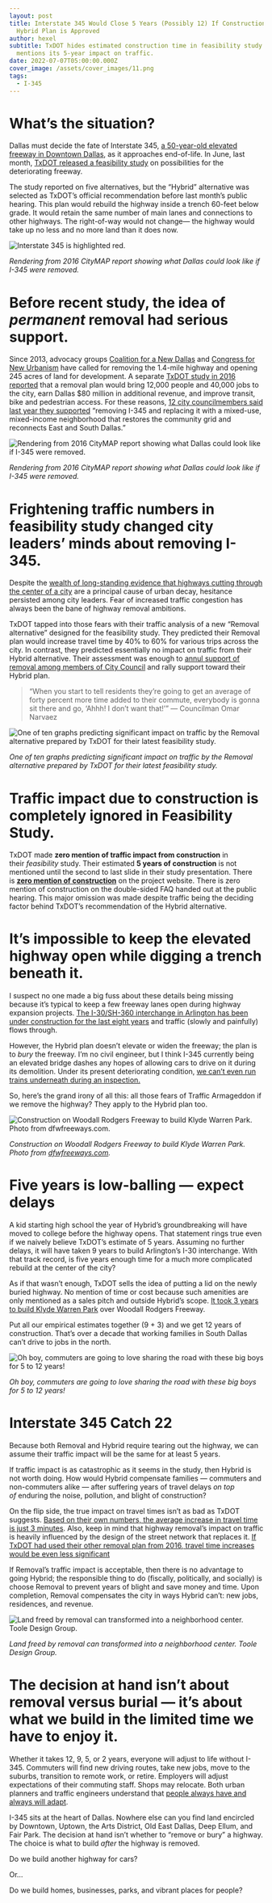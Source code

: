 ```yaml
---
layout: post
title: Interstate 345 Would Close 5 Years (Possibly 12) If Construction of TxDOT
  Hybrid Plan is Approved
author: hexel
subtitle: TxDOT hides estimated construction time in feasibility study and never
  mentions its 5-year impact on traffic.
date: 2022-07-07T05:00:00.000Z
cover_image: /assets/cover_images/11.png
tags:
  - I-345
---
```

# What’s the situation?

Dallas must decide the fate of Interstate 345, [a 50-year-old elevated freeway in Downtown Dallas](https://www.youtube.com/watch?v=D5pyjaGW7xQ), as it approaches end-of-life. In June, last month, [TxDOT released a feasibility study](https://www.keepitmovingdallas.com/I345) on possibilities for the deteriorating freeway.

The study reported on five alternatives, but the “Hybrid” alternative was selected as TxDOT’s official recommendation before last month’s public hearing. This plan would rebuild the highway inside a trench 60-feet below grade. It would retain the same number of main lanes and connections to other highways. The right-of-way would not change— the highway would take up no less and no more land than it does now.

![Interstate 345 is highlighted red.](https://miro.medium.com/v2/resize:fit:720/format:webp/1*nQ-Sw8KCTjTBo-vsS2F3fQ.png "Interstate 345 is highlighted red.")

*Rendering from 2016 CityMAP report showing what Dallas could look like if I-345 were removed.*

# Before recent study, the idea of *permanent* removal had serious support.

Since 2013, advocacy groups [Coalition for a New Dallas](https://www.coalitionforanewdallas.org/i-345) and [Congress for New Urbanism](https://www.dmagazine.com/frontburner/2021/06/i-345-back-on-cnus-freeways-without-futures-list/) have called for removing the 1.4-mile highway and opening 245 acres of land for development. A separate [TxDOT study in 2016 reported](https://www.dmagazine.com/urbanism-transportation/2016/06/new-txdot-report-says-we-should-tear-down-i-345/) that a removal plan would bring 12,000 people and 40,000 jobs to the city, earn Dallas $80 million in additional revenue, and improve transit, bike and pedestrian access. For these reasons, [12 city councilmembers said last year they supported](https://www.coalitionforanewdallas.org/featured-posts/coalition-for-a-new-dallas-5) “removing I-345 and replacing it with a mixed-use, mixed-income neighborhood that restores the community grid and reconnects East and South Dallas.”

![Rendering from 2016 CityMAP report showing what Dallas could look like if I-345 were removed.](https://miro.medium.com/v2/resize:fit:720/format:webp/1*XQM6jMy4_k6AQcbwq_SNPQ.png "Rendering from 2016 CityMAP report showing what Dallas could look like if I-345 were removed.")

*Rendering from 2016 CityMAP report showing what Dallas could look like if I-345 were removed.*

# Frightening traffic numbers in feasibility study changed city leaders’ minds about removing I-345.

Despite the [wealth of long-standing evidence that highways cutting through the center of a city](https://www.nytimes.com/interactive/2021/05/27/climate/us-cities-highway-removal.html) are a principal cause of urban decay, hesitance persisted among city leaders. Fear of increased traffic congestion has always been the bane of highway removal ambitions.

TxDOT tapped into those fears with their traffic analysis of a new “Removal alternative” designed for the feasibility study. They predicted their Removal plan would increase travel time by 40% to 60% for various trips across the city. In contrast, they predicted essentially no impact on traffic from their Hybrid alternative. Their assessment was enough to [annul support of removal among members of City Council](https://www.dmagazine.com/frontburner/2022/06/dallas-city-council-members-walk-back-promise-to-remove-i-345/#:~:text=In%202021%2C%2012%20current%20council%20members%20said%20they%20supported%20%E2%80%9Cremoving%20I%2D345%20and%20replacing%20it%20with%20a%20mixed%2Duse%2C%20mixed%2Dincome%20neighborhood%20that%20restores%20the%20community%20grid%20and%20reconnects%20East%20and%20South%20Dallas.%E2%80%9D) and rally support toward their Hybrid plan.

> “When you start to tell residents they’re going to get an average of forty percent more time added to their commute, everybody is gonna sit there and go, ‘Ahhh! I don’t want that!’” — Councilman Omar Narvaez

![One of ten graphs predicting significant impact on traffic by the Removal alternative prepared by TxDOT for their latest feasibility study.](https://miro.medium.com/v2/resize:fit:1400/1*VZL8mu3TfD4jSVuNDwSNmQ.png "One of ten graphs predicting significant impact on traffic by the Removal alternative prepared by TxDOT for their latest feasibility study.")

*One of ten graphs predicting significant impact on traffic by the Removal alternative prepared by TxDOT for their latest feasibility study.*

# Traffic impact due to construction is completely ignored in Feasibility Study.

TxDOT made **zero mention of traffic impact from construction** in their *feasibility* study. Their estimated **5 years of construction** is not mentioned until the second to last slide in their study presentation. There is **[zero mention of construction](https://www.keepitmovingdallas.com/I345)** on the project website. There is zero mention of construction on the double-sided FAQ handed out at the public hearing. This major omission was made despite traffic being the deciding factor behind TxDOT’s recommendation of the Hybrid alternative.

# It’s impossible to keep the elevated highway open while digging a trench beneath it.

I suspect no one made a big fuss about these details being missing because it’s typical to keep a few freeway lanes open during highway expansion projects. [The I-30/SH-360 interchange in Arlington has been under construction for the last eight years](https://www.cbsnews.com/dfw/news/frustration-grows-over-i-30-sh-360-construction-arlington/) and traffic (slowly and painfully) flows through.

However, the Hybrid plan doesn’t elevate or widen the freeway; the plan is to *bury* the freeway. I’m no civil engineer, but I think I-345 currently being an elevated bridge dashes any hopes of allowing cars to drive on it during its demolition. Under its present deteriorating condition, [we can’t even run trains underneath during an inspection.](https://dartdaily.dart.org/posts/post/buses-replace-green-line-between-pearl-and-deep-ellum-stations-7-9-2022)

So, here’s the grand irony of all this: all those fears of Traffic Armageddon if we remove the highway? They apply to the Hybrid plan too.

![Construction on Woodall Rodgers Freeway to build Klyde Warren Park. Photo from dfwfreeways.com.](https://miro.medium.com/v2/resize:fit:1400/0*BRSz5TDncpXyyQqv "Construction on Woodall Rodgers Freeway to build Klyde Warren Park. Photo from dfwfreeways.com.")

*Construction on Woodall Rodgers Freeway to build Klyde Warren Park. Photo from [dfwfreeways.com](http://dfwfreeways.com/spur366/construction-park).*

# Five years is low-balling — expect delays

A kid starting high school the year of Hybrid’s groundbreaking will have moved to college before the highway opens. That statement rings true even if we naively believe TxDOT’s estimate of 5 years. Assuming no further delays, it will have taken 9 years to build Arlington’s I-30 interchange. With that track record, is five years enough time for a much more complicated rebuild at the center of the city?

As if that wasn’t enough, TxDOT sells the idea of putting a lid on the newly buried highway. No mention of time or cost because such amenities are only mentioned as a sales pitch and outside Hybrid’s scope. [It took 3 years to build Klyde Warren Park](https://www.klydewarrenpark.org/about-the-park/our-story.html) over Woodall Rodgers Freeway.

Put all our empirical estimates together (9 + 3) and we get 12 years of construction. That’s over a decade that working families in South Dallas can’t drive to jobs in the north.

![Oh boy, commuters are going to love sharing the road with these big boys for 5 to 12 years!](https://miro.medium.com/v2/resize:fit:1400/1*SeGjhe-80Rp5M6PgnrnnYw.jpeg "Oh boy, commuters are going to love sharing the road with these big boys for 5 to 12 years!")

*Oh boy, commuters are going to love sharing the road with these big boys for 5 to 12 years!*

# Interstate 345 Catch 22

Because both Removal and Hybrid require tearing out the highway, we can assume their traffic impact will be the same for at least 5 years.

If traffic impact is as catastrophic as it seems in the study, then Hybrid is not worth doing. How would Hybrid compensate families — commuters and non-commuters alike — after suffering years of travel delays *on top of* enduring the noise, pollution, and blight of construction?

On the flip side, the true impact on travel times isn’t as bad as TxDOT suggests. [Based on their own numbers, the average increase in travel time is just 3 minutes](https://medium.com/@WalkableDFW/where-the-345-feasibility-process-went-off-the-rails-fb088568cc1d). Also, keep in mind that highway removal’s impact on traffic is heavily influenced by the design of the street network that replaces it. [If TxDOT had used their other removal plan from 2016, travel time increases would be even less significant](https://www.dmagazine.com/urbanism-transportation/2016/06/new-txdot-report-says-we-should-tear-down-i-345/)

If Removal’s traffic impact is acceptable, then there is no advantage to going Hybrid; the responsible thing to do (fiscally, politically, and socially) is choose Removal to prevent years of blight and save money and time. Upon completion, Removal compensates the city in ways Hybrid can’t: new jobs, residences, and revenue.

![Land freed by removal can transformed into a neighborhood center. Toole Design Group.](https://miro.medium.com/v2/resize:fit:1400/0*C1PfFQt8QtZgJed- "Land freed by removal can transformed into a neighborhood center. Toole Design Group.")

*Land freed by removal can transformed into a neighborhood center. Toole Design Group.*

# The decision at hand isn’t about removal versus burial — it’s about what we build in the limited time we have to enjoy it.

Whether it takes 12, 9, 5, or 2 years, everyone will adjust to life without I-345. Commuters will find new driving routes, take new jobs, move to the suburbs, transition to remote work, or retire. Employers will adjust expectations of their commuting staff. Shops may relocate. Both urban planners and traffic engineers understand that [people always have and always will adapt](https://cityobservatory.org/seattle_carmaggedon/).

I-345 sits at the heart of Dallas. Nowhere else can you find land encircled by Downtown, Uptown, the Arts District, Old East Dallas, Deep Ellum, and Fair Park. The decision at hand isn’t whether to “remove or bury” a highway. The choice is what to build *after* the highway is removed.

Do we build another highway for cars?

Or…

Do we build homes, businesses, parks, and vibrant places for people?